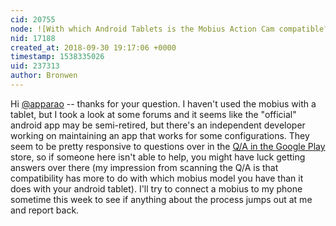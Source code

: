 ```yaml
---
cid: 20755
node: ![With which Android Tablets is the Mobius Action Cam compatible?](../notes/apparao/09-29-2018/with-which-android-tablets-is-the-mobius-action-cam-compatible)
nid: 17188
created_at: 2018-09-30 19:17:06 +0000
timestamp: 1538335026
uid: 237313
author: Bronwen
---
```


Hi [@apparao](/profile/apparao) -- thanks for your question. I haven't used the mobius with a tablet, but I took a look at some forums and it seems like the "official" android app may be semi-retired, but there's an independent developer working on maintaining an app that works for some configurations. They seem to be pretty responsive to questions over in the [Q/A in the Google Play ](https://play.google.com/store/apps/details?id=cz.chladek.mobiusactioncam&hl=en_US)store, so if someone here isn't able to help, you might have luck getting answers over there (my impression from scanning the Q/A is that compatibility has more to do with which mobius model you have than it does with your android tablet). I'll try to connect a mobius to my phone sometime this week to see if anything about the process jumps out at me and report back. 